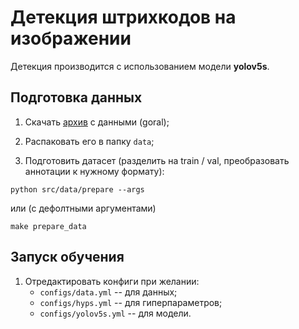 # Детекция штрихкодов на изображении

Детекция производится с использованием модели **yolov5s**.

## Подготовка данных

1. Скачать [архив](https://disk.yandex.ru/d/nk-h0vv20EZvzg) с данными (goral);


2. Распаковать его в папку `data`;


3. Подготовить датасет (разделить на train / val, преобразовать аннотации к нужному формату):

```shell
python src/data/prepare --args
```
или (с дефолтными аргументами)
```commandline
make prepare_data
```

## Запуск обучения

1. Отредактировать конфиги при желании:
   - `configs/data.yml` -- для данных;
   - `configs/hyps.yml` -- для гиперпараметров;
   - `configs/yolov5s.yml` -- для модели.
